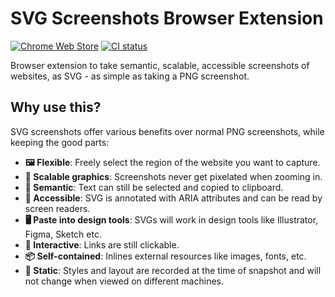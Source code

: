# SVG Screenshots Browser Extension

[![Chrome Web Store](https://img.shields.io/chrome-web-store/v/nfakpcpmhhilkdpphcjgnokknpbpdllg)](https://chrome.google.com/webstore/detail/svg-screenshot/nfakpcpmhhilkdpphcjgnokknpbpdllg)
[![CI status](https://github.com/felixfbecker/svg-screenshots/workflows/ci/badge.svg?branch=main)](https://github.com/felixfbecker/svg-screenshots/actions)

Browser extension to take semantic, scalable, accessible screenshots of websites, as SVG - as simple as taking a PNG screenshot.

## Why use this?

SVG screenshots offer various benefits over normal PNG screenshots, while keeping the good parts:

- **🖼 Flexible**: Freely select the region of the website you want to capture.
- **💢 Scalable graphics**: Screenshots never get pixelated when zooming in.
- **📝 Semantic**: Text can still be selected and copied to clipboard.
- **🦻 Accessible**: SVG is annotated with ARIA attributes and can be read by screen readers.
- **🖥 Paste into design tools**: SVGs will work in design tools like Illustrator, Figma, Sketch etc.
- **🔗 Interactive**: Links are still clickable.
- **📦 Self-contained**: Inlines external resources like images, fonts, etc.
- **📸 Static**: Styles and layout are recorded at the time of snapshot and will not change when viewed on different machines.
